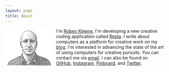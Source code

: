 ```yaml
---
layout: page
title: About
---
```


<img src="/assets/about-me.png" style="float: left; width: 30%; margin-right: 10px" alt="Roben Kleene" />

I'm [Roben Kleene](https://robenkleene.com), I'm developing a new creative coding application called [Repla](https://repla.app). I write about computers as a platform for creative work on my [blog](https://blog.robenkleene.com). I'm interested in advancing the state of the art of using computers for creative pursuits. You can contact me via [email](mailto:contact@robenkleene.com). I can also be found on [GitHub](https://github.com/robenkleene), [Instagram](https://www.instagram.com/robenkleene/), [Pinboard](https://pinboard.in/u:robenkleene), and [Twitter](https://twitter.com/robenkleene).
